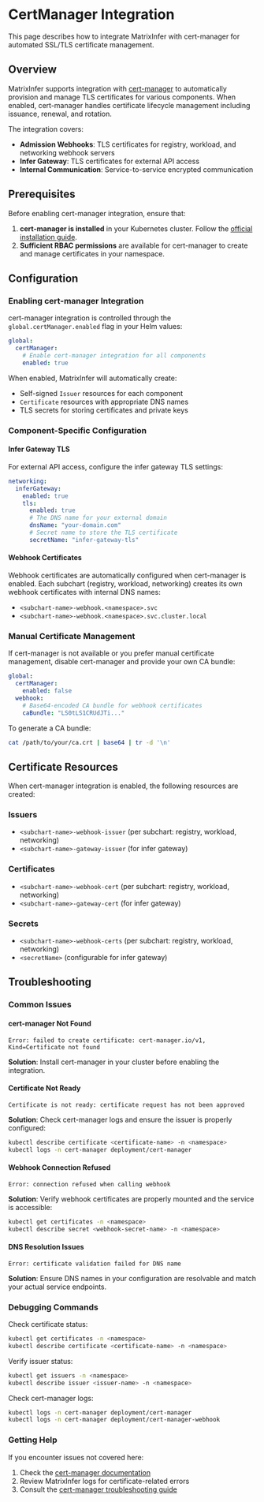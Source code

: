 # CertManager Integration

This page describes how to integrate MatrixInfer with cert-manager for automated SSL/TLS certificate management.

## Overview

MatrixInfer supports integration with [cert-manager](https://cert-manager.io/) to automatically provision and manage TLS certificates for various components. When enabled, cert-manager handles certificate lifecycle management including issuance, renewal, and rotation.

The integration covers:
- **Admission Webhooks**: TLS certificates for registry, workload, and networking webhook servers
- **Infer Gateway**: TLS certificates for external API access
- **Internal Communication**: Service-to-service encrypted communication

## Prerequisites

Before enabling cert-manager integration, ensure that:

1. **cert-manager is installed** in your Kubernetes cluster. Follow the [official installation guide](https://cert-manager.io/docs/installation/).
2. **Sufficient RBAC permissions** are available for cert-manager to create and manage certificates in your namespace.

## Configuration

### Enabling cert-manager Integration

cert-manager integration is controlled through the `global.certManager.enabled` flag in your Helm values:

```yaml
global:
  certManager:
    # Enable cert-manager integration for all components
    enabled: true
```

When enabled, MatrixInfer will automatically create:
- Self-signed `Issuer` resources for each component
- `Certificate` resources with appropriate DNS names
- TLS secrets for storing certificates and private keys

### Component-Specific Configuration

#### Infer Gateway TLS

For external API access, configure the infer gateway TLS settings:

```yaml
networking:
  inferGateway:
    enabled: true
    tls:
      enabled: true
      # The DNS name for your external domain
      dnsName: "your-domain.com"
      # Secret name to store the TLS certificate
      secretName: "infer-gateway-tls"
```

#### Webhook Certificates

Webhook certificates are automatically configured when cert-manager is enabled. Each subchart (registry, workload, networking) creates its own webhook certificates with internal DNS names:

- `<subchart-name>-webhook.<namespace>.svc`
- `<subchart-name>-webhook.<namespace>.svc.cluster.local`

### Manual Certificate Management

If cert-manager is not available or you prefer manual certificate management, disable cert-manager and provide your own CA bundle:

```yaml
global:
  certManager:
    enabled: false
  webhook:
    # Base64-encoded CA bundle for webhook certificates
    caBundle: "LS0tLS1CRUdJTi..."
```

To generate a CA bundle:
```bash
cat /path/to/your/ca.crt | base64 | tr -d '\n'
```

## Certificate Resources

When cert-manager integration is enabled, the following resources are created:

### Issuers
- `<subchart-name>-webhook-issuer` (per subchart: registry, workload, networking)
- `<subchart-name>-gateway-issuer` (for infer gateway)

### Certificates
- `<subchart-name>-webhook-cert` (per subchart: registry, workload, networking)
- `<subchart-name>-gateway-cert` (for infer gateway)

### Secrets
- `<subchart-name>-webhook-certs` (per subchart: registry, workload, networking)
- `<secretName>` (configurable for infer gateway)

## Troubleshooting

### Common Issues

#### cert-manager Not Found
```
Error: failed to create certificate: cert-manager.io/v1, Kind=Certificate not found
```
**Solution**: Install cert-manager in your cluster before enabling the integration.

#### Certificate Not Ready
```
Certificate is not ready: certificate request has not been approved
```
**Solution**: Check cert-manager logs and ensure the issuer is properly configured:
```bash
kubectl describe certificate <certificate-name> -n <namespace>
kubectl logs -n cert-manager deployment/cert-manager
```

#### Webhook Connection Refused
```
Error: connection refused when calling webhook
```
**Solution**: Verify webhook certificates are properly mounted and the service is accessible:
```bash
kubectl get certificates -n <namespace>
kubectl describe secret <webhook-secret-name> -n <namespace>
```

#### DNS Resolution Issues
```
Error: certificate validation failed for DNS name
```
**Solution**: Ensure DNS names in your configuration are resolvable and match your actual service endpoints.

### Debugging Commands

Check certificate status:
```bash
kubectl get certificates -n <namespace>
kubectl describe certificate <certificate-name> -n <namespace>
```

Verify issuer status:
```bash
kubectl get issuers -n <namespace>
kubectl describe issuer <issuer-name> -n <namespace>
```

Check cert-manager logs:
```bash
kubectl logs -n cert-manager deployment/cert-manager
kubectl logs -n cert-manager deployment/cert-manager-webhook
```

### Getting Help

If you encounter issues not covered here:
1. Check the [cert-manager documentation](https://cert-manager.io/docs/)
2. Review MatrixInfer logs for certificate-related errors
3. Consult the [cert-manager troubleshooting guide](https://cert-manager.io/docs/troubleshooting/)